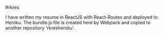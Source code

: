 #rkres

I have written my resume in ReactJS with React-Routes and deployed to Heroku.
The bundle.js file is created here by Webpack and copied to another
repository 'rkresheroku'.  
